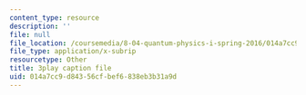 ```yaml
---
content_type: resource
description: ''
file: null
file_location: /coursemedia/8-04-quantum-physics-i-spring-2016/014a7cc9d84356cfbef6838eb3b31a9d_BRFekCz4XQY.vtt
file_type: application/x-subrip
resourcetype: Other
title: 3play caption file
uid: 014a7cc9-d843-56cf-bef6-838eb3b31a9d
---
```

